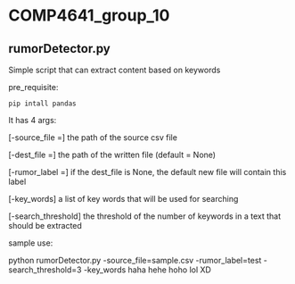 # COMP4641_group_10
## rumorDetector.py

Simple script that can extract content based on keywords

pre_requisite:
```
pip intall pandas
```

It has 4 args:

  [-source_file =] the path of the source csv file
  
  [-dest_file =] the path of the written file (default = None)
  
  [-rumor_label =] if the dest_file is None, the default new file will contain this label
  
  [-key_words] a list of key words that will be used for searching
  
  [-search_threshold] the threshold of the number of keywords in a text that should be extracted
  
sample use:

  python rumorDetector.py -source_file=sample.csv -rumor_label=test -search_threshold=3 -key_words haha hehe hoho lol XD 
    
